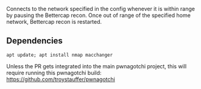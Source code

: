 Connects to the network specified in the config whenever it is within range by pausing the Bettercap recon. Once out of range of the specified home network, Bettercap recon is restarted.

## Dependencies
```
apt update; apt install nmap macchanger
```

Unless the PR gets integrated into the main pwnagotchi project, this will require running this pwnagotchi build: https://github.com/troystauffer/pwnagotchi
